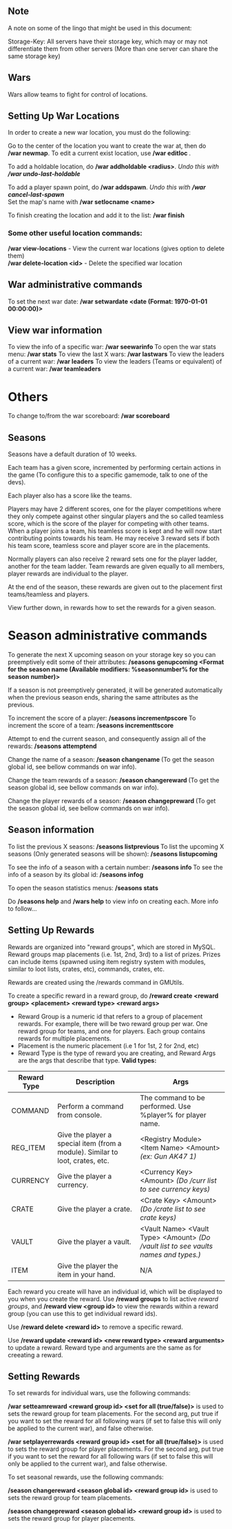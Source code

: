 ## Note

A note on some of the lingo that might be used in this document:

Storage-Key: All servers have their storage key, which may or may not differentiate them from other servers (More than one server can share the same storage key)

## Wars
  
Wars allow teams to fight for control of locations.  

## Setting Up War Locations  
  
In order to create a new war location, you must do the following:  
  
Go to the center of the location you want to create the war at, then do  
**/war newmap**.
To edit a current exist location, use **/war editloc <locid>**.
  
To add a holdable location, do **/war addholdable <radius\>**. *Undo this with **/war undo-last-holdable***  
  
To add a player spawn point, do **/war addspawn**. *Undo this with **/war cancel-last-spawn***  
Set the map's name with **/war setlocname <name\>**  
  
To finish creating the location and add it to the list: **/war finish**
  
### Some other useful location commands:  
  
**/war view-locations** - View the current war locations (gives option to delete them)  
**/war delete-location <id\>** - Delete the specified war location  

## War administrative commands

To set the next war date: **/war setwardate <date (Format: 1970-01-01 00:00:00)>**

## View war information

To view the info of a specific war: **/war seewarinfo <warID>**
To open the war stats menu: **/war stats**
To view the last X wars: **/war lastwars <X>**
To view the leaders of a current war: **/war leaders**
To view the leaders (Teams or equivalent) of a current war: **/war teamleaders**

# Others

To change to/from the war scoreboard: **/war scoreboard**

## Seasons

Seasons have a default duration of 10 weeks.

Each team has a given score, incremented by performing certain actions in the game (To configure this to a specific gamemode, talk to one of the devs).

Each player also has a score like the teams.

Players may have 2 different scores, one for the player competitions where they only compete against other singular players and the so called teamless score, which is the score of the player for competing with other teams. When a player joins a team, his teamless score is kept and he will now start contributing points towards his team. He may receive 3 reward sets if both his team score, teamless score and player score are in the placements.

Normally players can also receive 2 reward sets one for the player ladder, another for the team ladder.
Team rewards are given equally to all members, player rewards are individual to the player.

At the end of the season, these rewards are given out to the placement first teams/teamless and players.

View further down, in rewards how to set the rewards for a given season.

# Season administrative commands

To generate the next X upcoming season on your storage key so you can preemptively edit some of their attributes: **/seasons genupcoming <X> <Default team reward group> <Default player reward group> <Format for the season name (Available modifiers: %seasonnumber% for the season number)>**

If a season is not preemptively generated, it will be generated automatically when the previous season ends, sharing the same attributes as the previous.

To increment the score of a player: **/seasons incrementpscore <player> <Score>**
To increment the score of a team: **/seasons incrementtscore <team> <score>**

Attempt to end the current season, and consequently assign all of the rewards: **/seasons attemptend**

Change the name of a season: **/season changename <globalid> <new season name>** (To get the season global id, see bellow commands on war info).

Change the team rewards of a season: **/season changereward <globalid> <reward group>** (To get the season global id, see bellow commands on war info).

Change the player rewards of a season: **/season changepreward <globalid> <reward group>**(To get the season global id, see bellow commands on war info).

## Season information

To list the previous X seasons: **/seasons listprevious <X>**
To list the upcoming X seasons (Only generated seasons will be shown): **/seasons listupcoming <X>**

To see the info of a season with a certain number: **/seasons info <season number>**
To see the info of a season by its global id: **/seasons infog <globalid>**

To open the season statistics menus: **/seasons stats**

Do **/seasons help** and **/wars help** to view info on creating each. More info to follow...  

## Setting Up Rewards 
  
Rewards are organized into "reward groups", which are stored in MySQL. Reward groups map placements (i.e. 1st, 2nd, 3rd) to a list of prizes. Prizes can include items (spawned using item registry system with modules, similar to loot lists, crates, etc), commands, crates, etc.  
  
Rewards are created using the /rewards command in GMUtils.  

To create a specific reward in a reward group, do 
**/reward create \<reward group> \<placement> \<reward type> \<reward args>**

 - Reward Group is a numeric id that refers to a group of placement rewards. For example, there will be two reward group per war. One reward group for teams, and one for players. Each group contains rewards for multiple placements.
 - Placement is the numeric placement (i.e 1 for 1st, 2 for 2nd, etc)
 - Reward Type is the type of reward you are creating, and Reward Args are the args that describe that type. **Valid types:**
 
|Reward Type | Description | Args  |
|--|--|--|
| COMMAND| Perform a command from console. | The command to be performed. Use %player% for player name. |
| REG_ITEM| Give the player a special item (from a module). Similar to loot, crates, etc.  | \<Registry Module> \<Item Name> \<Amount> *(ex: Gun AK47 1)*|
| CURRENCY| Give the player a currency. | \<Currency Key> \<Amount> *(Do /curr list to see currency keys)*|
| CRATE| Give the player a crate. | \<Crate Key> \<Amount> *(Do /crate list to see crate keys)*|
| VAULT| Give the player a vault. | \<Vault Name> \<Vault Type> \<Amount> *(Do /vault list to see vaults names and types.)*|
| ITEM| Give the player the item in your hand. | N/A |


Each reward you create will have an individual id, which will be displayed to you when you create the reward. Use **/reward groups** to list active *reward groups*, and **/reward view \<group id>** to view the rewards within a reward group (you can use this to get individual reward ids).

Use **/reward delete \<reward id>** to remove a specific reward.

Use **/reward update \<reward id> \<new reward type> \<reward arguments>** to update a reward. Reward type and arguments are the same as for creeating a reward.

## Setting Rewards

To set rewards for individual wars, use the following commands:
  
**/war setteamreward \<reward group id> <set for all (true/false)>** is used to sets the reward group for team placements.  For the second arg, put true if you want to set the reward for all following wars (if set to false this will only be applied to the current war), and false otherwise.

**/war setplayerrewards \<reward group id> <set for all (true/false)>** is used to sets the reward group for player placements. For the second arg, put true if you want to set the reward for all following wars (if set to false this will only be applied to the current war), and false otherwise.

To set seasonal rewards, use the following commands:

**/season changereward \<season global id> \<reward group id>** is used to sets the reward group for team placements.  

**/season changepreward \<season global id> \<reward group id>** is used to sets the reward group for player placements.

